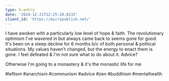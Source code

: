 ```yaml
---
type: h-entry
date: '2024-12-21T12:25:20.023Z'
client_id: 'https://micropublish.net/'
---
```

I have awoken with a particularly low level of hope & faith. The revolutionary optimism I've wavered in but always came back to seems gone for good. It's been on a steep decline for 6 months b/c of both personal & political situations. My values haven't changed, but the energy to enact them is gone. I feel defeated & I'm not sure what to do about it. Advice? 

Otherwise I'm going to a monastery & it's the monastic life for me

#leftism #anarchism #communism #advice #zen #buddhism #mentalhealth
